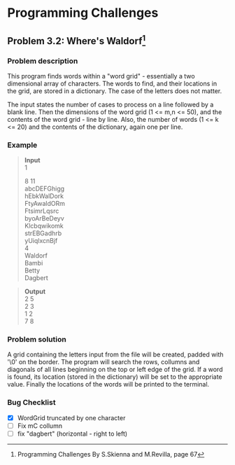 # Programming Challenges
## Problem 3.2: Where's Waldorf[^1]
### Problem description
This program finds words within a "word grid" - essentially a two dimensional array of characters. The words to find, and their locations in the grid, are stored in a dictionary. The case of the letters does not matter.

The input states the number of cases to process on a line followed by a blank line. Then the dimensions of the word grid (1 <= m,n <= 50), and the contents of the word grid - line by line. Also, the number of words (1 <= k <= 20) and the contents of the dictionary, again one per line.


### Example 
>**Input**                        
>1                              
>                      
>8 11                         
>abcDEFGhigg                    
>hEbkWalDork                           
>FtyAwaldORm                     
>FtsimrLqsrc                      
>byoArBeDeyv                       
>Klcbqwikomk                       
>strEBGadhrb                           
>yUiqlxcnBjf                         
>4                        
>Waldorf                               
>Bambi                           
>Betty                              
>Dagbert                                                                                                                                                                    

>**Output**                                             
>2 5                                                      
>2 3                          
>1 2                               
>7 8                                                                                                                                     

### Problem solution
A grid containing the letters input from the file will be created, padded with '\0' on the border. The program will search the rows, collumns and diagonals of all lines beginning on the top or left edge of the grid. If a word is found, its location (stored in the dictionary) will be set to the appropriate value. Finally the locations of the words will be printed to the terminal.

### Bug Checklist
- [x] WordGrid truncated by one character
- [ ] Fix mC collumn
- [ ] fix "dagbert" (horizontal - right to left)

[^1]: Programming Challenges By S.Skienna and M.Revilla, page 67